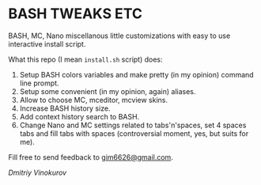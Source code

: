 # BASH TWEAKS ETC

BASH, MC, Nano miscellanous little customizations with easy to use interactive install script.

What this repo (I mean `install.sh` script) does:
1. Setup BASH colors variables and make pretty (in my opinion) command line prompt.
2. Setup some convenient (in my opinion, again) aliases.
3. Allow to choose MC, mceditor, mcview skins.
4. Increase BASH history size.
5. Add context history search to BASH.
6. Change Nano and MC settings related to tabs'n'spaces, set 4 spaces tabs and fill tabs with spaces (controversial moment, yes, but suits for me).

Fill free to send feedback to gim6626@gmail.com.

*Dmitriy Vinokurov*
